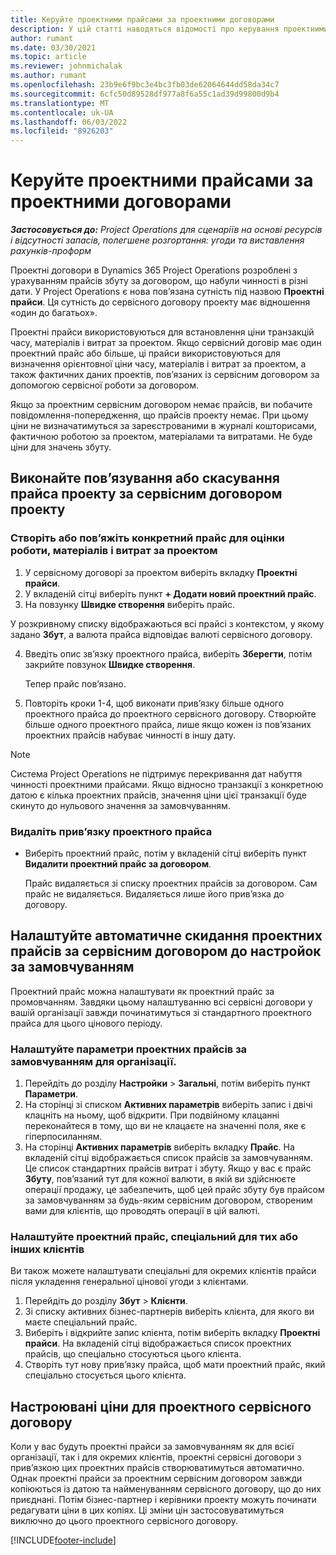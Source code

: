 ```yaml
---
title: Керуйте проектними прайсами за проектними договорами
description: У цій статті наводяться відомості про керування проектними прайсами за проектними договорами.
author: rumant
ms.date: 03/30/2021
ms.topic: article
ms.reviewer: johnmichalak
ms.author: rumant
ms.openlocfilehash: 23b9e6f9bc3e4bc3fb03de62064644dd58da34c7
ms.sourcegitcommit: 6cfc50d89528df977a8f6a55c1ad39d99800d9b4
ms.translationtype: MT
ms.contentlocale: uk-UA
ms.lasthandoff: 06/03/2022
ms.locfileid: "8926203"
---
```

# <a name="manage-project-price-lists-on-project-contracts"></a>Керуйте проектними прайсами за проектними договорами

_**Застосовується до:** Project Operations для сценаріїв на основі ресурсів і відсутності запасів, полегшене розгортання: угоди та виставлення рахунків-проформ_

Проектні договори в Dynamics 365 Project Operations розроблені з урахуванням прайсів збуту за договором, що набули чинності в різні дати. У Project Operations є нова пов’язана сутність під назвою **Проектні прайси**. Ця сутність до сервісного договору проекту має відношення «один до багатьох».

Проектні прайси використовуються для встановлення ціни транзакцій часу, матеріалів і витрат за проектом. Якщо сервісний договір має один проектний прайс або більше, ці прайси використовуються для визначення орієнтовної ціни часу, матеріалів і витрат за проектом, а також фактичних даних проектів, пов’язаних із сервісним договором за допомогою сервісної роботи за договором.

Якщо за проектним сервісним договором немає прайсів, ви побачите повідомлення-попередження, що прайсів проекту немає. При цьому ціни не визначатимуться за зареєстрованими в журналі кошторисами, фактичною роботою за проектом, матеріалами та витратами. Не буде ціни для значень збуту.

## <a name="associate-or-unassociate-a-project-price-list-on-a-project-contract"></a>Виконайте пов’язування або скасування прайса проекту за сервісним договором проекту

### <a name="create-or-associate-a-specific-price-list-for-estimating-project-based-work-material-and-expenses"></a>Створіть або пов’яжіть конкретний прайс для оцінки роботи, матеріалів і витрат за проектом

1. У сервісному договорі за проектом виберіть вкладку **Проектні прайси**.
2. У вкладеній сітці виберіть пункт **+ Додати новий проектний прайс**.
3. На повзунку **Швидке створення** виберіть прайс. 

  У розкривному списку відображаються всі прайсі з контекстом, у якому задано **Збут**, а валюта прайса відповідає валюті сервісного договору.
  
4. Введіть опис зв’язку проектного прайса, виберіть **Зберегти**, потім закрийте повзунок **Швидке створення**.

   Тепер прайс пов’язано.
   
5. Повторіть кроки 1-4, щоб виконати прив’язку більше одного проектного прайса до проектного сервісного договору. Створюйте більше одного проектного прайса, лише якщо кожен із пов’язаних проектних прайсів набуває чинності в іншу дату.

> [!NOTE]
> Система Project Operations не підтримує перекривання дат набуття чинності проектними прайсами. Якщо відносно транзакції з конкретною датою є кілька проектних прайсів, значення ціни цієї транзакції буде скинуто до нульового значення за замовчуванням.

### <a name="remove-a-project-price-list-association"></a>Видаліть прив’язку проектного прайса

- Виберіть проектний прайс, потім у вкладеній сітці виберіть пункт **Видалити проектний прайс за договором**. 

  Прайс видаляється зі списку проектних прайсів за договором. Сам прайс не видаляється. Видаляється лише його прив’язка до договору.

## <a name="set-up-automatic-defaulting-of-project-price-lists-on-a-contract"></a>Налаштуйте автоматичне скидання проектних прайсів за сервісним договором до настройок за замовчуванням

Проектний прайс можна налаштувати як проектний прайс за промовчанням. Завдяки цьому налаштуванню всі сервісні договори у вашій організації завжди починатимуться зі стандартного проектного прайса для цього цінового періоду.

### <a name="set-up-the-organizational-default-for-project-price-lists"></a>Налаштуйте параметри проектних прайсів за замовчуванням для організації.

1. Перейдіть до розділу **Настройки** > **Загальні**, потім виберіть пункт **Параметри**.
2. На сторінці зі списком **Активних параметрів** виберіть запис і двічі клацніть на ньому, щоб відкрити. При подвійному клацанні переконайтеся в тому, що ви не клацаєте на значенні поля, яке є гіперпосиланням. 
3. На сторінці **Активних параметрів** виберіть вкладку **Прайс**. На вкладеній сітці відображається список прайсів за замовчуванням. Це список стандартних прайсів витрат і збуту. Якщо у вас є прайс **Збуту**, пов’язаний тут для кожної валюти, в якій ви здійснюєте операції продажу, це забезпечить, щоб цей прайс збуту був прайсом за замовчуванням за будь-яким сервісним договором, створеним вами для клієнтів, що проводять операції в цій валюті.

### <a name="set-up-a-customer-specific-project-price-list"></a>Налаштуйте проектний прайс, спеціальний для тих або інших клієнтів

Ви також можете налаштувати спеціальні для окремих клієнтів прайси після укладення генеральної цінової угоди з клієнтами.

1. Перейдіть до розділу **Збут** > **Клієнти**.
2. Зі списку активних бізнес-партнерів виберіть клієнта, для якого ви маєте спеціальний прайс.
3. Виберіть і відкрийте запис клієнта, потім виберіть вкладку **Проектні прайси**. На вкладеній сітці відображається список проектних прайсів, що спеціально стосуються цього клієнта. 
4. Створіть тут нову прив’язку прайса, щоб мати проектний прайс, який спеціально стосується цього клієнта.

## <a name="custom-pricing-on-a-project-contract"></a>Настроювані ціни для проектного сервісного договору

Коли у вас будуть проектні прайси за замовчуванням як для всієї організації, так і для окремих клієнтів, проектні сервісні договори з прив’язкою цих проектних прайсів створюватимуться автоматично. Однак проектні прайси за проектним сервісним договором завжди копіюються із датою та найменуванням сервісного договору, що до них приєднані. Потім бізнес-партнер і керівники проекту можуть починати редагувати ціни в цих копіях. Ці зміни цін застосовуватимуться виключно до цього проектного сервісного договору.


[!INCLUDE[footer-include](../includes/footer-banner.md)]
